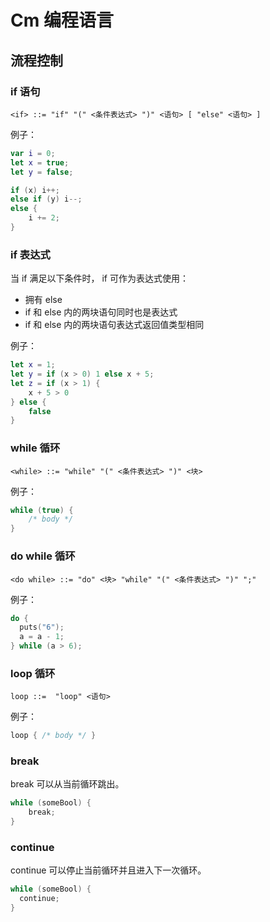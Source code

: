 # Cm 编程语言

## 流程控制

### if 语句

```bnf
<if> ::= "if" "(" <条件表达式> ")" <语句> [ "else" <语句> ]
```

例子：

```swift
var i = 0;
let x = true;
let y = false;

if (x) i++;
else if (y) i--;
else {
	i += 2;
}
```

### if 表达式

当 if 满足以下条件时， if 可作为表达式使用：

+ 拥有 else
+ if 和 else 内的两块语句同时也是表达式
+ if 和 else 内的两块语句表达式返回值类型相同

例子：

```swift
let x = 1;
let y = if (x > 0) 1 else x + 5;
let z = if (x > 1) {
	x + 5 > 0
} else {
	false
}
```

### while 循环

```bnf
<while> ::= "while" "(" <条件表达式> ")" <块>
```

例子：

```c
while (true) {
	/* body */
}
```

### do while 循环

```bnf
<do while> ::= "do" <块> "while" "(" <条件表达式> ")" ";"
```

例子：

```c
do {
  puts("6");
  a = a - 1;
} while (a > 6);
```

### loop 循环

```bnf
loop ::=  "loop" <语句>
```

例子：

```scala
loop { /* body */ }
```

### break

break 可以从当前循环跳出。

```scala
while (someBool) {
	break;
}
```

### continue

continue 可以停止当前循环并且进入下一次循环。

```scala
while (someBool) {
  continue;
}
```

